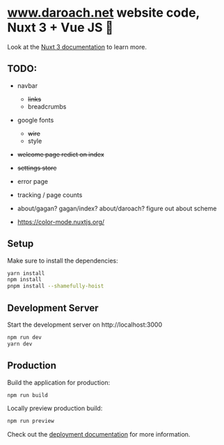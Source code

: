 # www.daroach.net website code, Nuxt 3 + Vue JS 🚢

Look at the [Nuxt 3 documentation](https://nuxt.com/docs/getting-started/introduction) to learn more.

## TODO:

* navbar
    * ~~links~~
    * breadcrumbs

* google fonts
    * ~~wire~~
    * style
* ~~welcome page redict on index~~
* ~~settings store~~
* error page
* tracking / page counts
* about/gagan? gagan/index? about/daroach? figure out about scheme
* https://color-mode.nuxtjs.org/

## Setup

Make sure to install the dependencies:

```bash
yarn install
npm install
pnpm install --shamefully-hoist
```

## Development Server

Start the development server on http://localhost:3000

```bash
npm run dev
yarn dev
```

## Production

Build the application for production:

```bash
npm run build
```

Locally preview production build:

```bash
npm run preview
```

Check out the [deployment documentation](https://nuxt.com/docs/getting-started/deployment) for more information.
